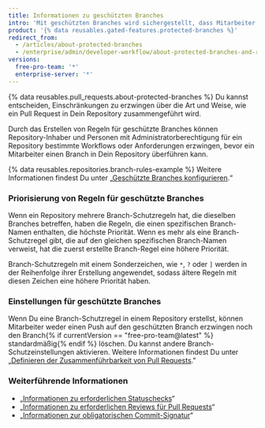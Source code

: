 ```yaml
---
title: Informationen zu geschützten Branches
intro: 'Mit geschützten Branches wird sichergestellt, dass Mitarbeiter auf Deinem Repository keine unwiderruflichen Änderungen an Branches vornehmen. Durch die Aktivierung geschützter Branches kannst Du außerdem weitere optionale Prüfungen und Anforderungen aktivieren, beispielsweise erforderliche Statuschecks und erforderliche Reviews.'
product: '{% data reusables.gated-features.protected-branches %}'
redirect_from:
  - /articles/about-protected-branches
  - /enterprise/admin/developer-workflow/about-protected-branches-and-required-status-checks
versions:
  free-pro-team: '*'
  enterprise-server: '*'
---
```


{% data reusables.pull_requests.about-protected-branches %} Du kannst entscheiden, Einschränkungen zu erzwingen über die Art und Weise, wie ein Pull Request in Dein Repository zusammengeführt wird.

Durch das Erstellen von Regeln für geschützte Branches können Repository-Inhaber und Personen mit Administratorberechtigung für ein Repository bestimmte Workflows oder Anforderungen erzwingen, bevor ein Mitarbeiter einen Branch in Dein Repository überführen kann.

{% data reusables.repositories.branch-rules-example %} Weitere Informationen findest Du unter „[Geschützte Branches konfigurieren](/articles/configuring-protected-branches/).“

### Priorisierung von Regeln für geschützte Branches

Wenn ein Repository mehrere Branch-Schutzregeln hat, die dieselben Branches betreffen, haben die Regeln, die einen spezifischen Branch-Namen enthalten, die höchste Priorität. Wenn es mehr als eine Branch-Schutzregel gibt, die auf den gleichen spezifischen Branch-Namen verweist, hat die zuerst erstellte Branch-Regel eine höhere Priorität.

Branch-Schutzregeln mit einem Sonderzeichen, wie `*`, `?` oder `]` werden in der Reihenfolge ihrer Erstellung angewendet, sodass ältere Regeln mit diesen Zeichen eine höhere Priorität haben.

### Einstellungen für geschützte Branches

Wenn Du eine Branch-Schutzregel in einem Repository erstellst, können Mitarbeiter weder einen Push auf den geschützten Branch erzwingen noch den Branch{% if currentVersion == "free-pro-team@latest" %} standardmäßig{% endif %} löschen. Du kannst andere Branch-Schutzeinstellungen aktivieren. Weitere Informationen findest Du unter „[Definieren der Zusammenführbarkeit von Pull Requests](/github/administering-a-repository/defining-the-mergeability-of-pull-requests)."

### Weiterführende Informationen

- „[Informationen zu erforderlichen Statuschecks](/articles/about-required-status-checks)“
- „[Informationen zu erforderlichen Reviews für Pull Requests](/articles/about-required-reviews-for-pull-requests)“
- „[Informationen zur obligatorischen Commit-Signatur](/articles/about-required-commit-signing)“
